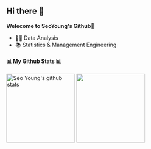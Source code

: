 ## Hi there 👋

**Welecome to SeoYoung's Github🙌**

- 👩‍💻 Data Analysis
- 📚 Statistics & Management Engineering

<!-- **leeseo0/leeseo0** is a ✨ _special_ ✨ repository because its `README.md` (this file) appears on your GitHub profile.

Here are some ideas to get you started:

- 🔭 I’m currently working on ...
- 🌱 I’m currently learning ...
- 👯 I’m looking to collaborate on ...
- 🤔 I’m looking for help with ...
- 💬 Ask me about ...
- 📫 How to reach me: ...
- 😄 Pronouns: ...
- ⚡ Fun fact: ...
-->

<!-- <h3 align="center">👩‍💻 My Github Stats 👩‍💻</h3> -->
<h4>📊 My Github Stats 📊</h4>

<a href="https://github.com/leeseo0"><img align="center" style="height:180px" src="https://github-readme-stats.vercel.app/api?username=leeseo0&show_icons=true&include_all_commits=true&theme=dark&hide_border=true" alt="Seo Young's github stats" /></a>
<a href="https://github.com/leeseo0"><img align="center" style="height:180px" src="https://github-readme-stats.vercel.app/api/top-langs/?username=leeseo0&layout=compact&theme=dark&hide_border=true" /></a>
